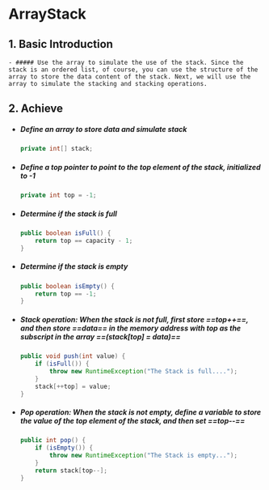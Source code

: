 # ArrayStack

## 1. Basic Introduction

	- ##### Use the array to simulate the use of the stack. Since the stack is an ordered list, of course, you can use the structure of the array to store the data content of the stack. Next, we will use the array to simulate the stacking and stacking operations.

## 2. Achieve

 - ##### Define an array to store data and simulate stack

   ```java
   private int[] stack;
   ```

   

 - ##### Define a top pointer to point to the top element of the stack, initialized to -1

   ```java
   private int top = -1;
   ```

   

 - ##### Determine if the stack is full

   ```java
   public boolean isFull() {
       return top == capacity - 1;
   }
   
   ```

   

 - ##### Determine if the stack is empty

   ```java
   public boolean isEmpty() {
       return top == -1;
   }
   ```

   

 - ##### Stack operation: When the stack is not full, first store ==top++==, and then store ==data== in the memory address with top as the subscript in the array ==(stack[top] = data)==

   ```java
   public void push(int value) {
       if (isFull()) {
           throw new RuntimeException("The Stack is full....");
       }
       stack[++top] = value;
   }
   ```

   

 - ##### Pop operation: When the stack is not empty, define a variable to store the value of the top element of the stack, and then set ==top--==

   ```java
   public int pop() {
       if (isEmpty()) {
           throw new RuntimeException("The Stack is empty...");
       }
       return stack[top--];
   }
   ```

   



